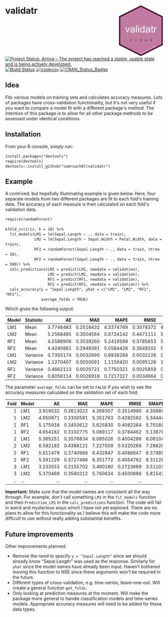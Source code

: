 # validatr <img src="man/figures/validatr-logo.png" align="right" width="140" />

[![Project Status: Active – The project has reached a stable, usable state and is being actively developed.](http://www.repostatus.org/badges/latest/active.svg)](http://www.repostatus.org/#active)
[![Build Status](https://travis-ci.org/camroach87/validatr.svg?branch=master)](https://travis-ci.org/camroach87/validatr)
[![codecov](https://codecov.io/github/camroach87/validatr/branch/master/graphs/badge.svg)](https://codecov.io/github/camroach87/validatr)
[![CRAN_Status_Badge](http://www.r-pkg.org/badges/version/validatr)](https://CRAN.R-project.org/package=validatr)


## Idea

Fits various models on training sets and calculates accuracy measures. Lots of packages have cross-validation functionality, but it's not very useful if you want to compare a model fit with a different package's method. The intention of this package is to allow for all other package methods to be assessed under identical conditions.

## Installation

From your R console, simply run:

```{r}
install.packages("devtools")
require(devtools)
devtools::install_github("camroach87/validatr")
```

## Example

A contrived, but hopefully illuminating example is given below. Here, four separate models from two different packages are fit to each fold's training data. The accuracy of each measure is then calculated on each fold's validation data.

```{r}
require(randomForest)

kfold_cv(iris, k = 10) %>%
  fit_models(LM1 = lm(Sepal.Length ~ ., data = train),
             LM2 = lm(Sepal.Length ~ Sepal.Width + Petal.Width, data = train),
             RF1 = randomForest(Sepal.Length ~ ., data = train, ntree = 10),
             RF2 = randomForest(Sepal.Length ~ ., data = train, ntree = 500)) %>%
  calc_predictions(LM1 = predict(LM1, newdata = validation),
                   LM2 = predict(LM2, newdata = validation),
                   RF1 = predict(RF1, newdata = validation),
                   RF2 = predict(RF2, newdata = validation)) %>%
  calc_accuracy(y = "Sepal.Length", yhat = c("LM1", "LM2", "RF1", "RF2"),
                average_folds = TRUE)
```

Which gives the following output:

|Model |Statistic |        AE|       MAE|      MAPE|      RMSE|    SMAPE1|    SMAPE2|
|:-----|:---------|---------:|---------:|---------:|---------:|---------:|---------:|
|LM1   |Mean      | 3.7746483| 0.2516432| 4.3374769| 0.3078372| 4.3187187| 4.3187187|
|LM2   |Mean      | 5.2568465| 0.3504564| 5.8724142| 0.4471111| 5.8449199| 5.8449199|
|RF1   |Mean      | 4.5588906| 0.3039260| 5.2419599| 0.3785653| 5.1898804| 5.1898804|
|RF2   |Mean      | 4.4240861| 0.2949391| 5.0584428| 0.3649202| 5.0241899| 5.0241899|
|LM1   |Variance  | 0.7355174| 0.0032690| 0.8938284| 0.0032226| 0.9062686| 0.9062686|
|LM2   |Variance  | 1.1270407| 0.0050091| 1.1159420| 0.0095126| 1.0907444| 1.0907444|
|RF1   |Variance  | 0.4662113| 0.0020721| 0.7750321| 0.0025859| 0.7230052| 0.7230052|
|RF2   |Variance  | 0.6056114| 0.0026916| 0.7217327| 0.0034664| 0.7250793| 0.7250793|


The parameter `average_folds` can be set to `FALSE` if you wish to see the accuracy measures calculated on the validation set of each fold:

| Fold|Model |       AE|       MAE|     MAPE|      RMSE|   SMAPE1|   SMAPE2|
|----:|:-----|--------:|---------:|--------:|---------:|--------:|--------:|
|    1|LM1   | 3.919532| 0.2613022| 4.269307| 0.3514990| 4.306895| 4.306895|
|    1|LM2   | 4.950871| 0.3300581| 5.351763| 0.4282582| 5.344440| 5.344440|
|    1|RF1   | 5.175918| 0.3450612| 5.625830| 0.4082264| 5.701605| 5.701605|
|    1|RF2   | 4.654162| 0.3102775| 5.089117| 0.3784462| 5.138789| 5.138789|
|    2|LM1   | 5.365251| 0.3576834| 6.095026| 0.4004286| 6.061043| 6.061043|
|    2|LM2   | 6.582182| 0.4388121| 7.227009| 0.5320266| 7.288201| 7.288201|
|    2|RF1   | 5.611479| 0.3740986| 6.432847| 0.4086647| 6.378851| 6.378851|
|    2|RF2   | 5.591229| 0.3727486| 6.351772| 0.4054762| 6.311282| 6.311282|
|    3|LM1   | 3.233553| 0.2155702| 3.460180| 0.2723689| 3.511033| 3.511033|
|    3|LM2   | 5.370469| 0.3580312| 5.760624| 0.4500886| 5.815435| 5.815435|
|  ...|   ...|      ...|       ...|      ...|       ...|      ...|      ...|


__Important:__ Make sure that the model names are consistent all the way through. For example, don't call something `LM1` in the `fit_models` function and then `Prediction_LM1` in the `calc_predictions` function. The code will fail in weird and mysterious ways which I have not yet explored. There are no plans to allow for this functionality as I believe this will make the code more difficult to use without really adding substantial benefits.

## Future improvements

Other improvements planned:

* Remove the need to specify `y = "Sepal.Length"` since we should already know "Sepal.Length" was used as the response. Similarly for `yhat` since the model names have already been input. Haven't bothered moving this function to NSE since these arguments won't be required in the future.
* Different types of cross-validation, e.g. time-series, leave-one-out. Will create a general function `get_folds`.
* Only looking at prediction measures at the moment. Will make the package more general to handle classification models and time-series models. Appropriate accuracy measures will need to be added for these data types.

